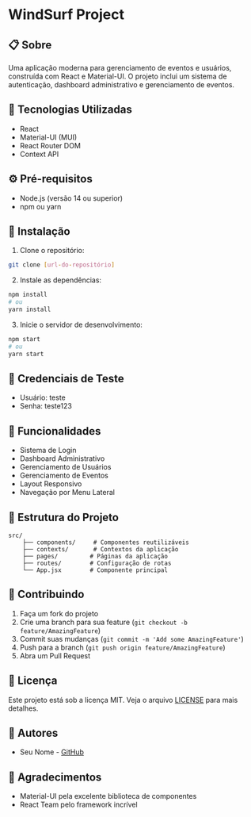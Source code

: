 # WindSurf Project

## 📋 Sobre
Uma aplicação moderna para gerenciamento de eventos e usuários, construída com React e Material-UI. O projeto inclui um sistema de autenticação, dashboard administrativo e gerenciamento de eventos.

## 🚀 Tecnologias Utilizadas
- React
- Material-UI (MUI)
- React Router DOM
- Context API

## ⚙️ Pré-requisitos
- Node.js (versão 14 ou superior)
- npm ou yarn

## 🔧 Instalação

1. Clone o repositório:
```bash
git clone [url-do-repositório]
```

2. Instale as dependências:
```bash
npm install
# ou
yarn install
```

3. Inicie o servidor de desenvolvimento:
```bash
npm start
# ou
yarn start
```

## 🔑 Credenciais de Teste
- Usuário: teste
- Senha: teste123

## 📱 Funcionalidades
- Sistema de Login
- Dashboard Administrativo
- Gerenciamento de Usuários
- Gerenciamento de Eventos
- Layout Responsivo
- Navegação por Menu Lateral

## 🎯 Estrutura do Projeto
```
src/
	├── components/     # Componentes reutilizáveis
	├── contexts/       # Contextos da aplicação
	├── pages/         # Páginas da aplicação
	├── routes/        # Configuração de rotas
	└── App.jsx        # Componente principal
```

## 🤝 Contribuindo
1. Faça um fork do projeto
2. Crie uma branch para sua feature (`git checkout -b feature/AmazingFeature`)
3. Commit suas mudanças (`git commit -m 'Add some AmazingFeature'`)
4. Push para a branch (`git push origin feature/AmazingFeature`)
5. Abra um Pull Request

## 📝 Licença
Este projeto está sob a licença MIT. Veja o arquivo [LICENSE](LICENSE) para mais detalhes.

## 👥 Autores
- Seu Nome - [GitHub](seu-link-github)

## 🙏 Agradecimentos
- Material-UI pela excelente biblioteca de componentes
- React Team pelo framework incrível
